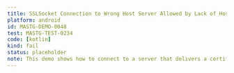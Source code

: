 ```yaml
---
title: SSLSocket Connection to Wrong Host Server Allowed by Lack of HostnameVerifier
platform: android
id: MASTG-DEMO-0048
test: MASTG-TEST-0234
code: [kotlin]
kind: fail
status: placeholder
note: This demo shows how to connect to a server that delivers a certificate with a wrong or invalid hostname using SSLSocket which inherently doesn't perform any hostname validation checks.
---
```

